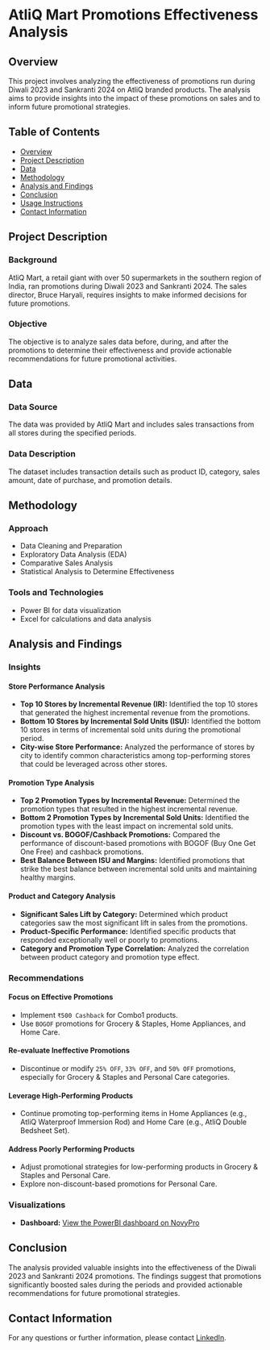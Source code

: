 # AtliQ Mart Promotions Effectiveness Analysis

## Overview
This project involves analyzing the effectiveness of promotions run during Diwali 2023 and Sankranti 2024 on AtliQ branded products. The analysis aims to provide insights into the impact of these promotions on sales and to inform future promotional strategies.

## Table of Contents
- [Overview](#overview)
- [Project Description](#project-description)
- [Data](#data)
- [Methodology](#methodology)
- [Analysis and Findings](#analysis-and-findings)
- [Conclusion](#conclusion)
- [Usage Instructions](#usage-instructions)
- [Contact Information](#contact-information)

## Project Description
### Background
AtliQ Mart, a retail giant with over 50 supermarkets in the southern region of India, ran promotions during Diwali 2023 and Sankranti 2024. The sales director, Bruce Haryali, requires insights to make informed decisions for future promotions.

### Objective
The objective is to analyze sales data before, during, and after the promotions to determine their effectiveness and provide actionable recommendations for future promotional activities.

## Data
### Data Source
The data was provided by AtliQ Mart and includes sales transactions from all stores during the specified periods.

### Data Description
The dataset includes transaction details such as product ID, category, sales amount, date of purchase, and promotion details.

## Methodology
### Approach
- Data Cleaning and Preparation
- Exploratory Data Analysis (EDA)
- Comparative Sales Analysis
- Statistical Analysis to Determine Effectiveness

### Tools and Technologies
- Power BI for data visualization
- Excel for calculations and data analysis

## Analysis and Findings
### Insights
#### Store Performance Analysis
- **Top 10 Stores by Incremental Revenue (IR):** Identified the top 10 stores that generated the highest incremental revenue from the promotions.
- **Bottom 10 Stores by Incremental Sold Units (ISU):** Identified the bottom 10 stores in terms of incremental sold units during the promotional period.
- **City-wise Store Performance:** Analyzed the performance of stores by city to identify common characteristics among top-performing stores that could be leveraged across other stores.

#### Promotion Type Analysis
- **Top 2 Promotion Types by Incremental Revenue:** Determined the promotion types that resulted in the highest incremental revenue.
- **Bottom 2 Promotion Types by Incremental Sold Units:** Identified the promotion types with the least impact on incremental sold units.
- **Discount vs. BOGOF/Cashback Promotions:** Compared the performance of discount-based promotions with BOGOF (Buy One Get One Free) and cashback promotions.
- **Best Balance Between ISU and Margins:** Identified promotions that strike the best balance between incremental sold units and maintaining healthy margins.

#### Product and Category Analysis
- **Significant Sales Lift by Category:** Determined which product categories saw the most significant lift in sales from the promotions.
- **Product-Specific Performance:** Identified specific products that responded exceptionally well or poorly to promotions.
- **Category and Promotion Type Correlation:** Analyzed the correlation between product category and promotion type effect.

### Recommendations
#### Focus on Effective Promotions
- Implement `₹500 Cashback` for Combo1 products.
- Use `BOGOF` promotions for Grocery & Staples, Home Appliances, and Home Care.

#### Re-evaluate Ineffective Promotions
- Discontinue or modify `25% OFF`, `33% OFF`, and `50% OFF` promotions, especially for Grocery & Staples and Personal Care categories.

#### Leverage High-Performing Products
- Continue promoting top-performing items in Home Appliances (e.g., AtliQ Waterproof Immersion Rod) and Home Care (e.g., AtliQ Double Bedsheet Set).

#### Address Poorly Performing Products
- Adjust promotional strategies for low-performing products in Grocery & Staples and Personal Care.
- Explore non-discount-based promotions for Personal Care.

### Visualizations
- **Dashboard:** [View the PowerBI dashboard on NovyPro](https://novypro.com/link_to_your_dashboard)

## Conclusion
The analysis provided valuable insights into the effectiveness of the Diwali 2023 and Sankranti 2024 promotions. The findings suggest that promotions significantly boosted sales during the periods and provided actionable recommendations for future promotional strategies.

## Contact Information
For any questions or further information, please contact [LinkedIn](https://www.linkedin.com/in/rachana-hadke).
